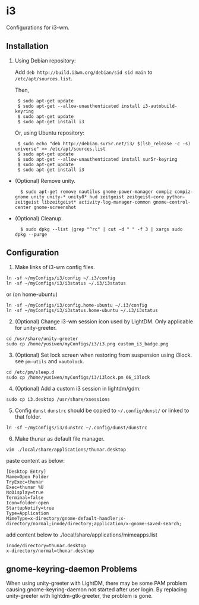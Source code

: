 i3
==
Configurations for i3-wm.

Installation
------------

1. Using Debian repository:

	Add `deb http://build.i3wm.org/debian/sid sid main` to `/etc/apt/sources.list`.

	Then,

		$ sudo apt-get update
		$ sudo apt-get --allow-unauthenticated install i3-autobuild-keyring
		$ sudo apt-get update
		$ sudo apt-get install i3

	Or, using Ubuntu repository:

		$ sudo echo "deb http://debian.sur5r.net/i3/ $(lsb_release -c -s) universe" >> /etc/apt/sources.list
		$ sudo apt-get update
		$ sudo apt-get --allow-unauthenticated install sur5r-keyring
		$ sudo apt-get update
		$ sudo apt-get install i3

- (Optional) Remove unity.

		$ sudo apt-get remove nautilus gnome-power-manager compiz compiz-gnome unity unity-* unity8* hud zeitgeist zeitgeist-core python-zeitgeist libzeitgeist* activity-log-manager-common gnome-control-center gnome-screenshot

- (Optional) Cleanup.

		$ sudo dpkg --list |grep "^rc" | cut -d " " -f 3 | xargs sudo dpkg --purge

Configuration
-------------

1. Make links of i3-wm config files.
```
ln -sf ~/myConfigs/i3/config ~/.i3/config
ln -sf ~/myConfigs/i3/i3status ~/.i3/i3status
```
or (on home-ubuntu)
```
ln -sf ~/myConfigs/i3/config.home-ubuntu ~/.i3/config
ln -sf ~/myConfigs/i3/i3status.home-ubuntu ~/.i3/i3status
```

2. (Optional) Change i3-wm session icon used by LightDM. Only applicable for unity-greeter.
```
cd /usr/share/unity-greeter
sudo cp /home/yusiwen/myConfigs/i3/i3.png custom_i3_badge.png
```

3. (Optional) Set lock screen when restoring from suspension using i3lock.
   see `pm-utils` and `xautolock`.
```
cd /etc/pm/sleep.d
sudo cp /home/yusiwen/myConfigs/i3/i3lock.pm 66_i3lock
```

4. (Optional) Add a custom i3 session in lightdm/gdm:
```
sudo cp i3.desktop /usr/share/xsessions
```

5. Config `dunst`
`dunstrc` should be copied to `~/.config/dunst/` or linked to that folder.
```
ln -sf ~/myConfigs/i3/dunstrc ~/.config/dunst/dunstrc
```

6. Make thunar as default file manager.
```
vim ./local/share/applications/thunar.desktop
```
paste content as below:
```
[Desktop Entry]
Name=Open Folder
TryExec=thunar
Exec=thunar %U
NoDisplay=true
Terminal=false
Icon=folder-open
StartupNotify=true
Type=Application
MimeType=x-directory/gnome-default-handler;x-directory/normal;inode/directory;application/x-gnome-saved-search;
```
add content below to ./local/share/applications/mimeapps.list
```
inode/directory=thunar.desktop
x-directory/normal=thunar.desktop
```

gnome-keyring-daemon Problems
-----------------------------

When using unity-greeter with LightDM, there may be some PAM problem causing gnome-keyring-daemon not started after user login. By replacing unity-greeter with lightdm-gtk-greeter, the problem is gone.
